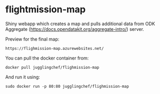 # flightmission-map
Shiny webapp which creates a map and pulls additional data from ODK Aggregate (https://docs.opendatakit.org/aggregate-intro/) server.

Preview for the final map:
```
https://flighmission-map.azurewebsites.net/
```
You can pull the docker container from:
```
docker pull jugglingchef/flighmission-map
```
And run it using:
```
sudo docker run -p 80:80 jugglingchef/flighmission-map 
```
